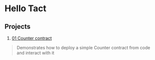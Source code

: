 # Hello Tact

## Projects

1. [01 Counter contract](01-counter)
> Demonstrates how to deploy a simple Counter contract from code and interact with it
